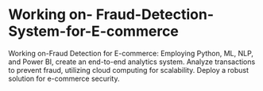 # Working on- Fraud-Detection-System-for-E-commerce
Working on-Fraud Detection for E-commerce: Employing Python, ML, NLP, and Power BI, create an end-to-end analytics system. Analyze transactions to prevent fraud, utilizing cloud computing for scalability. Deploy a robust solution for e-commerce security.

